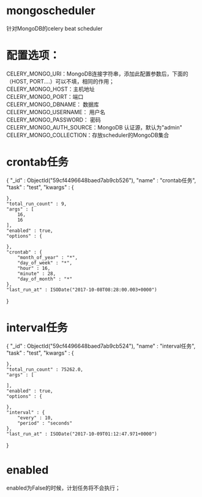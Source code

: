 # mongoscheduler


针对MongoDB的celery beat scheduler

# 配置选项：  
CELERY_MONGO_URI：MongoDB连接字符串，添加此配置参数后，下面的（HOST, PORT....）可以不填，相同的作用；  
CELERY_MONGO_HOST：主机地址  
CELERY_MONGO_PORT：端口  
CELERY_MONGO_DBNAME： 数据库  
CELERY_MONGO_USERNAME： 用户名  
CELERY_MONGO_PASSWORD： 密码  
CELERY_MONGO_AUTH_SOURCE：MongoDB 认证源，默认为"admin"  
CELERY_MONGO_COLLECTION：存放scheduler的MongoDB集合  
 
# crontab任务    
{ 
    "_id" : ObjectId("59cf4496648baed7ab9cb526"), 
    "name" : "crontab任务", 
    "task" : "test", 
    "kwargs" : {

    }, 
    "total_run_count" : 9, 
    "args" : [
        16, 
        16
    ], 
    "enabled" : true, 
    "options" : {

    }, 
    "crontab" : {
        "month_of_year" : "*", 
        "day_of_week" : "*", 
        "hour" : 16, 
        "minute" : 28, 
        "day_of_month" : "*"
    }, 
    "last_run_at" : ISODate("2017-10-08T08:28:00.003+0000")
}

# interval任务  
{ 
    "_id" : ObjectId("59cf4496648baed7ab9cb524"), 
    "name" : "interval任务", 
    "task" : "test", 
    "kwargs" : {

    }, 
    "total_run_count" : 75262.0, 
    "args" : [

    ], 
    "enabled" : true, 
    "options" : {

    }, 
    "interval" : {
        "every" : 10, 
        "period" : "seconds"
    }, 
    "last_run_at" : ISODate("2017-10-09T01:12:47.971+0000")
}


# enabled  
enabled为False的时候，计划任务将不会执行；
